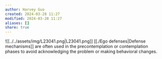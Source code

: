 ```yaml
---
author: Harvey Guo
created: 2024-03-28 11:27
modified: 2024-03-28 11:27
aliases: []
share: true
---
```

![[../../assets/img/L23041.png|L23041.png]]
[[./Ego defenses|Defense mechanisms]] are often used in the precontemplation or contemplation phases to avoid acknowledging the problem or making behavioral changes.